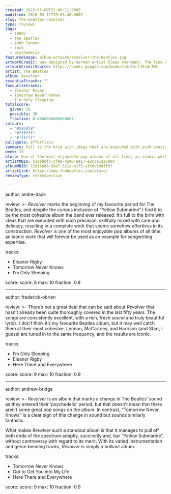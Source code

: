 ```yaml
---
created: 2015-05-09T22:00:11.000Z
modified: 2018-03-11T19:03:48.000Z
slug: the-beatles-revolver
type: reviews
tags:
  - 1960s
  - the beatles
  - john lennon
  - rock
  - psychedelia
featuredimage: album-artwork/revolver-the-beatles.jpg
artworkCredit: was designed by German artist Klaus Voormann. The line drawing style was inspired by English illustrator Aubrey Beardsley, and combined with a collage of photos mostly taken by Robert Freeman. The Beatles’ manager, Brian Epstein, wept when he saw the finished cover because it suited the music so well.
artworkCreditSource: https://books.google.com/books?id=farlJScWrTMC
artist: The Beatles
album: Revolver
essentialtracks: ""
favouritetracks:
  - Eleanor Rigby
  - Tomorrow Never Knows
  - I’m Only Sleeping
totalscore:
  given: 26
  possible: 30
  fraction: 0.8666666666666667
colours:
  - "#595959"
  - "#ffffff"
  - "#ffffff"
pullquote: Effortless
summary: Full to the brim with ideas that are executed with such precision, skillfully mixed with care and delicacy, resulting in a complete work that seems somehow effortless in its construction.
week: 15
blurb: One of the most enjoyable pop albums of all time, an iconic work that will forever be used as an example for songwriting expertise.
artistMBID: b10bbbfc-cf9e-42e0-be17-e2c3e1d2600d
albumMBID: 72d15666-99a7-321e-b1f3-a3f8c09dff9f
artistLink: https://www.thebeatles.com/store/
reviewType: retrospective

---
```

author: andre-dack

review: >-
  *Revolver* marks the beginning of my favourite period for The Beatles, and despite the curious inclusion of “Yellow Submarine” I find it to be the most cohesive album the band ever released. It’s full to the brim with ideas that are executed with such precision, skillfully mixed with care and delicacy, resulting in a complete work that seems somehow effortless in its construction. *Revolver* is one of the most enjoyable pop albums of all time, an iconic work that will forever be used as an example for songwriting expertise.

tracks:
  - Eleanor Rigby
  - ­Tomorrow Never Knows
  - ­I’m Only Sleeping

score:
  score: 8
  max: 10
  fraction: 0.8

---
author: frederick-obrien

review: >-
  There’s not a great deal that can be said about *Revolver* that hasn’t already been quite thoroughly covered in the last fifty years. The songs are consistently excellent, with a rich, fresh sound and truly beautiful lyrics. I don’t think it’s my favourite Beatles album, but it may well catch them at their most cohesive. Lennon, McCartney, and Harrison (and Starr, I guess) are tuned in to the same frequency, and the results are iconic.

tracks:
  - I’m Only Sleeping
  - ­Eleanor Rigby
  - ­Here There and Everywhere

score:
  score: 9
  max: 10
  fraction: 0.9

---
author: andrew-bridge

review: >-
  *Revolver* is an album that marks a change in The Beatles’ sound as they entered their ‘psychedelic’ period, but that doesn’t mean that there aren’t some great pop songs on the album. In contrast, “Tomorrow Never Knows” is a clear sign of this change in sound but sounds similarly fantastic. 
  
  What makes *Revolver* such a standout album is that it manages to pull off both ends of the spectrum adeptly, succinctly and, bar “Yellow Submarine”, without controversy with regard to its merit. With its varied instrumentation and genre bending tracks, *Revolver* is simply a brilliant album.

tracks:
  - Tomorrow Never Knows
  - ­Got to Get You into My Life
  - ­Here There and Everywhere

score:
  score: 9
  max: 10
  fraction: 0.9
